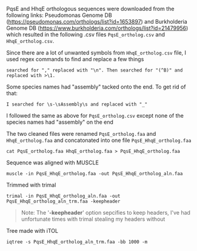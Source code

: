 PqsE and HhqE orthologous sequences were downloaded from the following links: Pseudomonas Genome DB (https://pseudomonas.com/orthologs/list?id=1653897) and Burkholderia Genome DB (https://www.burkholderia.com/orthologs/list?id=21479956) which resulted in the following .csv files `PqsE_ortholog.csv` and `HhqE_ortholog.csv`.

Since there are a lot of unwanted symbols from `HhqE_ortholog.csv` file, I used regex commands to find and replace a few things
    
    searched for "," replaced with "\n". Then searched for "(^B)" and replaced with >\1.

Some species names had "assembly" tacked onto the end. To get rid of that:
    
    I searched for \s-\sAssembly\s and replaced with "_"

I followed the same as above for `PqsE_ortholog.csv` except none of the species names had "assembly" on the end

The two cleaned files were renamed `PqsE_ortholog.faa` and `HhqE_ortholog.faa` and concatonated into one file `PqsE_HhqE_ortholog.faa`

    cat PqsE_ortholog.faa HhqE_ortholog.faa > PqsE_HhqE_ortholog.faa

Sequence was aligned with MUSCLE

    muscle -in PqsE_HhqE_ortholog.faa -out PqsE_HhqE_ortholog_aln.faa

Trimmed with trimal
    
    trimal -in PqsE_HhqE_ortholog_aln.faa -out PqsE_HhqE_ortholog_aln_trm.faa -keepheader 
> Note: The '**-keepheader**' option sepcifies to keep headers, I've had unfortunate times with trimal stealing my headers without

Tree made with iTOL

    iqtree -s PqsE_HhqE_ortholog_aln_trm.faa -bb 1000 -m
